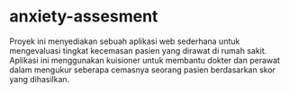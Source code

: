 # anxiety-assesment
Proyek ini menyediakan sebuah aplikasi web sederhana untuk mengevaluasi tingkat kecemasan pasien yang dirawat di rumah sakit. Aplikasi ini menggunakan kuisioner untuk membantu dokter dan perawat dalam mengukur seberapa cemasnya seorang pasien berdasarkan skor yang dihasilkan.
